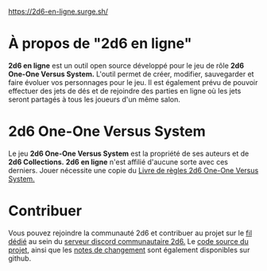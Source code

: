 <https://2d6-en-ligne.surge.sh/>

# À propos de "2d6 en ligne"

**2d6 en ligne** est un outil open source développé pour le jeu de rôle **2d6 One-One Versus System.**
L'outil permet de créer, modifier, sauvegarder et faire évoluer vos personnages pour le jeu.
Il est également prévu de pouvoir effectuer des jets de dés et de rejoindre des parties en ligne où les jets seront partagés à tous les joueurs d'un même salon.

# 2d6 One-One Versus System

Le jeu **2d6 One-One Versus System** est la propriété de ses auteurs et de **2d6 Collections.**
**2d6 en ligne** n'est affilié d'aucune sorte avec ces derniers.
Jouer nécessite une copie du [Livre de règles 2d6 One-One Versus System.](https://www.amazon.fr/2D6-One-one-Versus-system-Teddyboy/dp/B0BZF9QZCD)

# Contribuer

Vous pouvez rejoindre la communauté 2d6 et contribuer au projet sur le [fil dédié](https://discord.com/channels/900326350643146783/1133345064643477614) au sein du [serveur discord communautaire 2d6.](https://discord.gg/fczD8j2FSH)
Le [code source du projet](https://github.com/LucasPitzalis/2d6-FPI), ainsi que les [notes de changement](https://github.com/LucasPitzalis/2d6-FPI/blob/main/changelog.md) sont également disponibles sur github.
